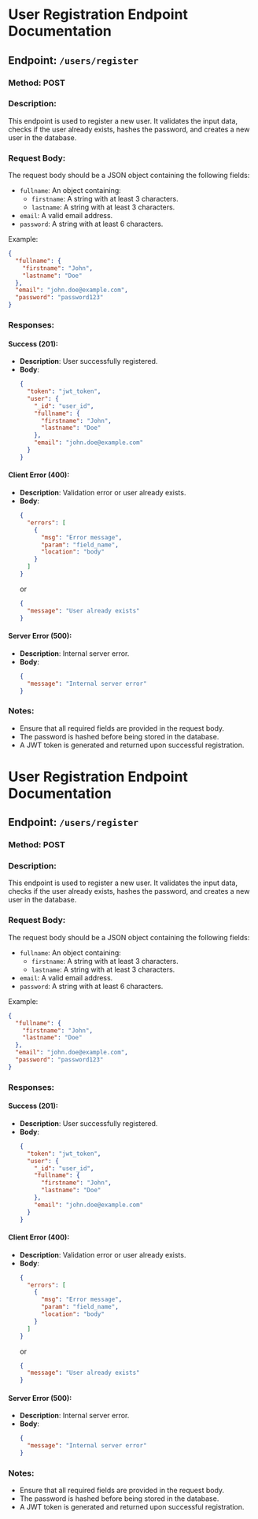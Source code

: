 # User Registration Endpoint Documentation

## Endpoint: `/users/register`

### Method: POST

### Description:
This endpoint is used to register a new user. It validates the input data, checks if the user already exists, hashes the password, and creates a new user in the database.

### Request Body:
The request body should be a JSON object containing the following fields:

- `fullname`: An object containing:
  - `firstname`: A string with at least 3 characters.
  - `lastname`: A string with at least 3 characters.
- `email`: A valid email address.
- `password`: A string with at least 6 characters.

Example:
```json
{
  "fullname": {
    "firstname": "John",
    "lastname": "Doe"
  },
  "email": "john.doe@example.com",
  "password": "password123"
}
```

### Responses:

#### Success (201):
- **Description**: User successfully registered.
- **Body**:
  ```json
  {
    "token": "jwt_token",
    "user": {
      "_id": "user_id",
      "fullname": {
        "firstname": "John",
        "lastname": "Doe"
      },
      "email": "john.doe@example.com"
    }
  }
  ```

#### Client Error (400):
- **Description**: Validation error or user already exists.
- **Body**:
  ```json
  {
    "errors": [
      {
        "msg": "Error message",
        "param": "field_name",
        "location": "body"
      }
    ]
  }
  ```
  or
  ```json
  {
    "message": "User already exists"
  }
  ```

#### Server Error (500):
- **Description**: Internal server error.
- **Body**:
  ```json
  {
    "message": "Internal server error"
  }
  ```

### Notes:
- Ensure that all required fields are provided in the request body.
- The password is hashed before being stored in the database.
- A JWT token is generated and returned upon successful registration.



# User Registration Endpoint Documentation

## Endpoint: `/users/register`

### Method: POST

### Description:
This endpoint is used to register a new user. It validates the input data, checks if the user already exists, hashes the password, and creates a new user in the database.

### Request Body:
The request body should be a JSON object containing the following fields:

- `fullname`: An object containing:
  - `firstname`: A string with at least 3 characters.
  - `lastname`: A string with at least 3 characters.
- `email`: A valid email address.
- `password`: A string with at least 6 characters.

Example:
```json
{
  "fullname": {
    "firstname": "John",
    "lastname": "Doe"
  },
  "email": "john.doe@example.com",
  "password": "password123"
}
```

### Responses:

#### Success (201):
- **Description**: User successfully registered.
- **Body**:
  ```json
  {
    "token": "jwt_token",
    "user": {
      "_id": "user_id",
      "fullname": {
        "firstname": "John",
        "lastname": "Doe"
      },
      "email": "john.doe@example.com"
    }
  }
  ```

#### Client Error (400):
- **Description**: Validation error or user already exists.
- **Body**:
  ```json
  {
    "errors": [
      {
        "msg": "Error message",
        "param": "field_name",
        "location": "body"
      }
    ]
  }
  ```
  or
  ```json
  {
    "message": "User already exists"
  }
  ```

#### Server Error (500):
- **Description**: Internal server error.
- **Body**:
  ```json
  {
    "message": "Internal server error"
  }
  ```

### Notes:
- Ensure that all required fields are provided in the request body.
- The password is hashed before being stored in the database.
- A JWT token is generated and returned upon successful registration.
